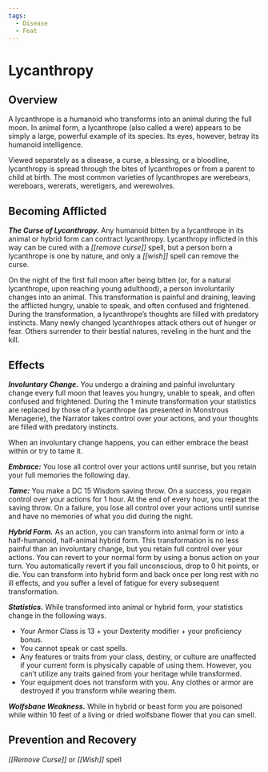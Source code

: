 ```yaml
---
tags:
  - Disease
  - Feat
---
```

# Lycanthropy
## Overview

A lycanthrope is a humanoid who transforms into an animal during the full moon. In animal form, a lycanthrope (also called a were) appears to be simply a large, powerful example of its species. Its eyes, however, betray its humanoid intelligence. 

Viewed separately as a disease, a curse, a blessing, or a bloodline, lycanthropy is spread through the bites of lycanthropes or from a parent to child at birth. The most common varieties of lycanthropes are werebears, wereboars, wererats, weretigers, and werewolves.

## Becoming Afflicted

***The Curse of Lycanthropy.*** Any humanoid bitten by a lycanthrope in its animal or hybrid form can contract lycanthropy. Lycanthropy inflicted in this way can be cured with a *[[remove curse]]* spell, but a person born a lycanthrope is one by nature, and only a *[[wish]]* spell can remove the curse. 

On the night of the first full moon after being bitten (or, for a natural lycanthrope, upon reaching young adulthood), a person involuntarily changes into an animal. This transformation is painful and draining, leaving the afflicted hungry, unable to speak, and often confused and frightened. During the transformation, a lycanthrope’s thoughts are filled with predatory instincts. Many newly changed lycanthropes attack others out of hunger or fear. Others surrender to their bestial natures, reveling in the hunt and the kill.

## Effects

***Involuntary Change.*** You undergo a draining and painful involuntary change every full moon that leaves you hungry, unable to speak, and often confused and frightened. During the 1 minute transformation your statistics are replaced by those of a lycanthrope (as presented in Monstrous Menagerie), the Narrator takes control over your actions, and your thoughts are filled with predatory instincts. 

When an involuntary change happens, you can either embrace the beast within or try to tame it. 

***Embrace:*** You lose all control over your actions until sunrise, but you retain your full memories the following day. 

***Tame:*** You make a DC 15 Wisdom saving throw. On a success, you regain control over your actions for 1 hour. At the end of every hour, you repeat the saving throw. On a failure, you lose all control over your actions until sunrise and have no memories of what you did during the night. 

***Hybrid Form.*** As an action, you can transform into animal form or into a half-humanoid, half-animal hybrid form. This transformation is no less painful than an involuntary change, but you retain full control over your actions. You can revert to your normal form by using a bonus action on your turn. You automatically revert if you fall unconscious, drop to 0 hit points, or die. You can transform into hybrid form and back once per long rest with no ill effects, and you suffer a level of fatigue for every subsequent transformation. 

***Statistics.*** While transformed into animal or hybrid form, your statistics change in the following ways.
- Your Armor Class is 13 + your Dexterity modifier + your proficiency bonus. 
- You cannot speak or cast spells. 
- Any features or traits from your class, destiny, or culture are unaffected if your current form is physically capable of using them. However, you can’t utilize any traits gained from your heritage while transformed. 
- Your equipment does not transform with you. Any clothes or armor are destroyed if you transform while wearing them.

***Wolfsbane Weakness.*** While in hybrid or beast form you are poisoned while within 10 feet of a living or dried wolfsbane flower that you can smell.

## Prevention and Recovery

*[[Remove Curse]]* or *[[Wish]]* spell


